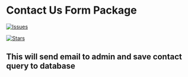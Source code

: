
# Contact Us Form Package

[![Issues](https://img.shields.io/github/issues/shuvo-sutradhar/contact-package?style=flat-square)](https://github.com/shuvo-sutradhar/contact-package/issues)

[![Stars](https://img.shields.io/github/issues/shuvo-sutradhar/contact-package?style=flat-square)](https://github.com/shuvo-sutradhar/contact-package/star)


## This will send email to admin and save contact query to database
